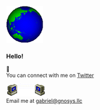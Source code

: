 ![Spinning Globe gif](https://github.com/gchartier/gchartier/blob/master/earth.gif)
### Hello!

🔗  
You can connect with me on [Twitter](https://x.com/gabriel_export)

![Email gif](https://github.com/gchartier/gchartier/blob/master/email.gif)  
Email me at gabriel@gnosys.llc   
